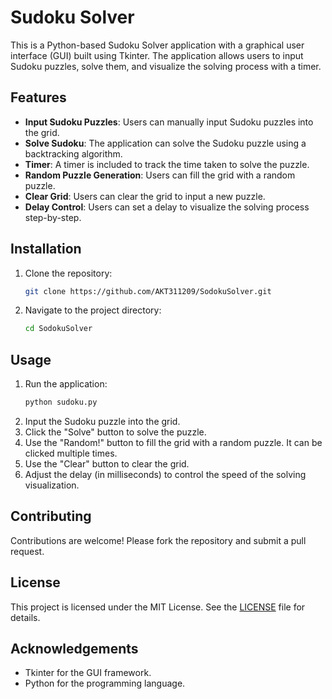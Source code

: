 # Sudoku Solver

This is a Python-based Sudoku Solver application with a graphical user interface (GUI) built using Tkinter. The application allows users to input Sudoku puzzles, solve them, and visualize the solving process with a timer.

## Features

- **Input Sudoku Puzzles**: Users can manually input Sudoku puzzles into the grid.
- **Solve Sudoku**: The application can solve the Sudoku puzzle using a backtracking algorithm.
- **Timer**: A timer is included to track the time taken to solve the puzzle.
- **Random Puzzle Generation**: Users can fill the grid with a random puzzle.
- **Clear Grid**: Users can clear the grid to input a new puzzle.
- **Delay Control**: Users can set a delay to visualize the solving process step-by-step.

## Installation

1. Clone the repository:
    ```sh
    git clone https://github.com/AKT311209/SodokuSolver.git
    ```
2. Navigate to the project directory:
    ```sh
    cd SodokuSolver
    ```

## Usage

1. Run the application:
    ```sh
    python sudoku.py
    ```
2. Input the Sudoku puzzle into the grid.
3. Click the "Solve" button to solve the puzzle.
4. Use the "Random!" button to fill the grid with a random puzzle. It can be clicked multiple times.
5. Use the "Clear" button to clear the grid.
6. Adjust the delay (in milliseconds) to control the speed of the solving visualization.

## Contributing

Contributions are welcome! Please fork the repository and submit a pull request.

## License

This project is licensed under the MIT License. See the [LICENSE](LICENSE) file for details.

## Acknowledgements

- Tkinter for the GUI framework.
- Python for the programming language.
